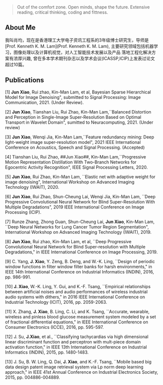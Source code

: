 > Out of the comfort zone.
> Open minds, shape the future. 
> Extensive reading, critical thinking, coding and fittness.

## About Me

我叫肖均，现在是香港理工大学电子资讯工程系的3年级博士研究生，导师是[Prof. Kenneth K. M. Lam](Prof. Kenneth K. M. Lam), 主要研究领域包括机器学习，图像处理以及计算机视觉，对人工智能技术发展以及产品 落地工程化解决方案有浓厚兴趣, 曾在多本学术期刊杂志以及学术会议(ICASSP,ICIP)上发表过论文超过10篇。

## Publications

[1] **Jun Xiao**, Rui zhao, Kin-Man Lam, et al, Bayesian Sparse Hierarchical Model for Image Denoising", submitted to Signal Processing: Image Communication, 2021. (Under Review).

[2] **Jun Xiao**, Tianshan Liu, Rui Zhao, Kin-Man Lam,``Balanced Distortion and Perception in Single-Image Super-Resolution Based on Optimal Transport in Wavelet Domain", sumitted to Neuracomputing, 2021. (Under review)

[3] **Jun Xiao**, Wenqi Jia, Kin-Man Lam,``Feature redundancy mining: Deep light-weight image super-resolution model", 2021 IEEE International Conference on Acoustics, Speech and Signal Processing. (Accepted)

[4] Tianshan Liu, Rui Zhao, ##Jun Xiao##, Kin-Man Lam,``Progressive Motion Representation Distillation With Two-Branch Networks for Egocentric Activity Recognition", IEEE Signal Processing Letters, 2020.

[5] **Jun Xiao**, Rui Zhao, Kin-Man Lam, ``Elastic net with adaptive weight for image denoising", International Workshop on Advanced Imaging Technology (IWAIT), 2020.

[6] **Jun Xiao**, Rui Zhao, Shun-Cheung Lai, Wenqi Jia, Kin-Man Lam, ``Deep Progressive Convolutional Neural Network for Blind Super-Resolution With Multiple Degradations", 2019 IEEE International Conference on Image Processing (ICIP).

[7] Runze Zhang, Zhong Guan, Shun-Cheung Lai, **Jun Xiao**, Kin-Man Lam, ``Deep Neural Networks for Lung Cancer Tumor Region Segmentation",  International Workshop on Advanced Imaging Technology (IWAIT), 2019.

[8] **Jun Xiao**, Rui zhao, Kin-Man Lam, et al, ``Deep Progressive Convolutional Neural Network for Blind Super-resolution with Multiple Degradations," in IEEE International Conference on Image Processing, 2019.

[9] C. Yang, **J. Xiao**, Y. Zeng, B. Deng, and W.-K. Ling, ``Design of periodic window functions in filter window filter banks for harsh environments," in IEEE 14th International Conference on Industrial Informatics (INDIN), 2016, pp. 986-991.

[10] **J. Xiao**, W.-K. Ling, Y. Gui, and K.-F. Tsang, ``Empirical relationships between artificial noises and audio performances of wireless industrial audio systems with dithers," in 2016 IEEE International Conference on Industrial Technology (ICIT), 2016, pp. 2059-2063.

[11] X. Zhang, **J. Xiao**, B. Ling, C. Li, and K. Tsang, ``Accurate, wearable, wireless and pinless blood glucose measurement system modeled by a set of fractional differential equations," in IEEE International Conference on Consumer Electronics (ICCE), 2016, pp. 595-597.

[12] J. Su, **J.Xiao**, et al., ``Classifying tachycardias via high dimensional linear discriminant function and perceptron with mult-piece domain activation function," in IEEE 13th International Conference on Industrial Informatics (INDIN), 2015, pp. 1480-1483.

[13] J. Su, B. W. Ling, Q. Dai, **J. Xiao**, and K.-F. Tsang, ``Mobile based big data design patent image retrieval system via Lp norm deep learning approach," in IEEE 41st Annual Conference on Industrial Electronics Society, 2015, pp. 004886-004889.